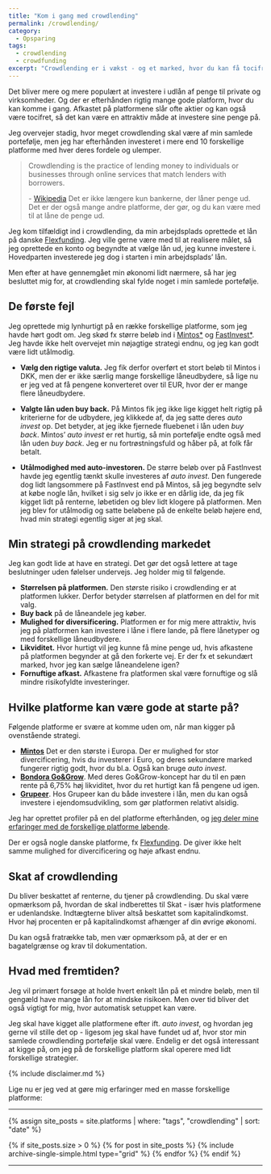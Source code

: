 ```yaml
---
title: "Kom i gang med crowdlending"
permalink: /crowdlending/
category:
  - Opsparing
tags:
  - crowdlending
  - crowdfunding
excerpt: "Crowdlending er i vækst - og et marked, hvor du kan få tocifrede afkast procenter."
---
```


Det bliver mere og mere populært at investere i udlån af penge til private og virksomheder. Og der er efterhånden rigtig mange gode platform, hvor du kan komme i gang. Afkastet på platformene slår ofte aktier og kan også være tocifret, så det kan være en attraktiv måde at investere sine penge på.

Jeg overvejer stadig, hvor meget crowdlending skal være af min samlede portefølje, men jeg har efterhånden investeret i mere end 10 forskellige platforme med hver deres fordele og ulemper.

> Crowdlending is the practice of lending money to individuals or businesses through online services that match lenders with borrowers. 
> 
> \- [Wikipedia](https://en.wikipedia.org/wiki/Peer-to-peer_lending)
Det er ikke længere kun bankerne, der låner penge ud. Det er der også mange andre platforme, der gør, og du kan være med til at låne de penge ud.

Jeg kom tilfældigt ind i crowdlending, da min arbejdsplads oprettede et lån på danske [Flexfunding](/go/flexfunding/). Jeg ville gerne være med til at realisere målet, så jeg oprettede en konto og begyndte at vælge lån ud, jeg kunne investere i. Hovedparten investerede jeg dog i starten i min arbejdsplads’ lån.

Men efter at have gennemgået min økonomi lidt nærmere, så har jeg besluttet mig for, at crowdlending skal fylde noget i min samlede portefølje.

## De første fejl

Jeg oprettede mig lynhurtigt på en række forskellige platforme, som jeg havde hørt godt om. Jeg skød fx større beløb ind i [Mintos\*](/go/mintos/) og [FastInvest*](/go/tc/fastinvest/). Jeg havde ikke helt overvejet min nøjagtige strategi endnu, og jeg kan godt være lidt utålmodig. 

- **Vælg den rigtige valuta.** Jeg fik derfor overført et stort beløb til Mintos i DKK, men der er ikke særlig mange forskellige låneudbydere, så lige nu er jeg ved at få pengene konverteret over til EUR, hvor der er mange flere låneudbydere.

- **Valgte lån uden buy back.** På Mintos fik jeg ikke lige kigget helt rigtig på kriterierne for de udbydere, jeg klikkede af, da jeg satte deres _auto invest_ op. Det betyder, at jeg ikke fjernede fluebenet i lån uden _buy back_. Mintos’ _auto invest_ er ret hurtig, så min portefølje endte også med lån uden _buy back_. Jeg er nu fortrøstningsfuld og håber på, at folk får betalt.

- **Utålmodighed med auto-investoren.** De større beløb over på FastInvest havde jeg egentlig tænkt skulle investeres af _auto invest_. Den fungerede dog lidt langsommere på FastInvest end på Mintos, så jeg begyndte selv at købe nogle lån, hvilket i sig selv jo ikke er en dårlig ide, da jeg fik kigget lidt på renterne, løbetiden og blev lidt klogere på platformen. Men jeg blev for utålmodig og satte beløbene på de enkelte beløb højere end, hvad min strategi egentlig siger at jeg skal.

## Min strategi på crowdlending markedet

Jeg kan godt lide at have en strategi. Det gør det også lettere at tage beslutninger uden følelser undervejs. Jeg holder mig til følgende.

- **Størrelsen på platformen.** Den største risiko i crowdlending er at platformen lukker. Derfor betyder størrelsen af platformen en del for mit valg.
- **Buy back** på de låneandele jeg køber.
- **Mulighed for diversificering.** Platformen er for mig mere attraktiv, hvis jeg på platformen kan investere i låne i flere lande, på flere lånetyper og med forskellige låneudbydere.
- **Likviditet.** Hvor hurtigt vil jeg kunne få mine penge ud, hvis afkastene på platformen begynder at gå den forkerte vej. Er der fx et sekundært marked, hvor jeg kan sælge låneandelene igen?
- **Fornuftige afkast.** Afkastene fra platformen skal være fornuftige og slå mindre risikofyldte investeringer.

## Hvilke platforme kan være gode at starte på?

Følgende platforme er svære at komme uden om, når man kigger på ovenstående strategi.

- **[Mintos](/go/mintos)** Det er den største i Europa. Der er mulighed for stor divercificering, hvis du investerer i Euro, og deres sekundære marked fungerer rigtig godt, hvor du bl.a. Også kan bruge _auto invest_.
- **[Bondora Go&Grow](/go/bondora/)**. Med deres Go&Grow-koncept har du til en pæn rente på 6,75% høj likviditet, hvor du ret hurtigt kan få pengene ud igen.
- **[Grupeer](/go/grupeer/)**. Hos Grupeer kan du både investere i lån, men du kan også investere i ejendomsudvikling, som gør platformen relativt alsidig.

Jeg har oprettet profiler på en del platforme efterhånden, og [jeg deler mine erfaringer med de forskellige platforme løbende](/platforme/).

Der er også nogle danske platforme, fx [Flexfunding](/go/flexfunding/). De giver ikke helt samme mulighed for divercificering og høje afkast endnu.
## Skat af crowdlending

Du bliver beskattet af renterne, du tjener på crowdlending. Du skal være opmærksom på, hvordan de skal indberettes til Skat - især hvis platformene er udenlandske. Indtægterne bliver altså beskattet som kapitalindkomst. Hvor høj procenten er på kapitalindkomst afhænger af din øvrige økonomi.

Du kan også fratrække tab, men vær opmærksom på, at der er en bagatelgrænse og krav til dokumentation.

## Hvad med fremtiden?

Jeg vil primært forsøge at holde hvert enkelt lån på et mindre beløb, men til gengæld have mange lån for at mindske risikoen. Men over tid bliver det også vigtigt for mig, hvor automatisk setuppet kan være. 

Jeg skal have kigget alle platformene efter ift. _auto invest_, og hvordan jeg gerne vil stille det op - ligesom jeg skal have fundet ud af, hvor stor min samlede crowdlending portefølje skal være. Endelig er det også interessant at kigge på, om jeg på de forskellige platform skal operere med lidt forskellige strategier. 

{% include disclaimer.md %}

Lige nu er jeg ved at gøre mig erfaringer med en masse forskellige platforme:

***

<div class="grid__wrapper">

{% assign site_posts = site.platforms | where: "tags", "crowdlending" | sort: "date" %}

{% if site_posts.size > 0 %}
  {% for post in site_posts %}
    {% include archive-single-simple.html type="grid" %}
  {% endfor %}
{% endif %}

</div>

***
